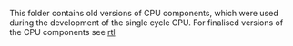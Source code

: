 This folder contains old versions of CPU components, which were used during the development of the single cycle CPU. For finalised versions of the CPU components see [rtl]()